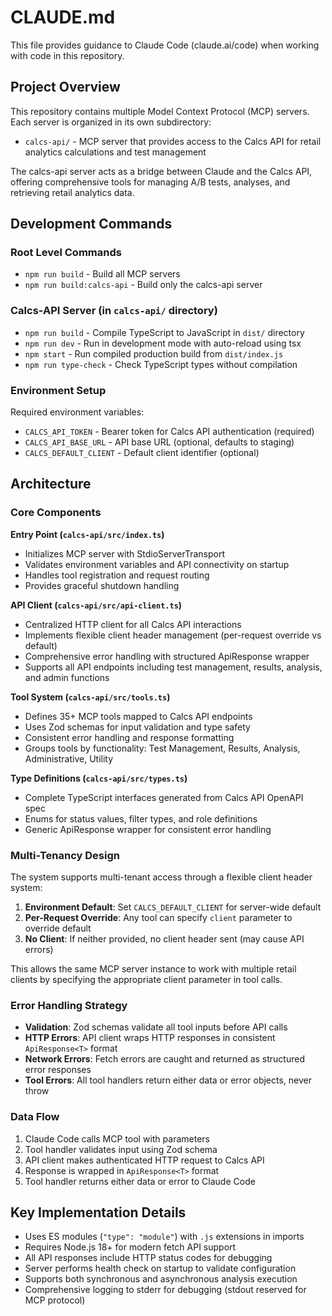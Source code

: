 # CLAUDE.md

This file provides guidance to Claude Code (claude.ai/code) when working with code in this repository.

## Project Overview

This repository contains multiple Model Context Protocol (MCP) servers. Each server is organized in its own subdirectory:

- `calcs-api/` - MCP server that provides access to the Calcs API for retail analytics calculations and test management

The calcs-api server acts as a bridge between Claude and the Calcs API, offering comprehensive tools for managing A/B tests, analyses, and retrieving retail analytics data.

## Development Commands

### Root Level Commands
- `npm run build` - Build all MCP servers
- `npm run build:calcs-api` - Build only the calcs-api server

### Calcs-API Server (in `calcs-api/` directory)
- `npm run build` - Compile TypeScript to JavaScript in `dist/` directory
- `npm run dev` - Run in development mode with auto-reload using tsx
- `npm start` - Run compiled production build from `dist/index.js`
- `npm run type-check` - Check TypeScript types without compilation

### Environment Setup
Required environment variables:
- `CALCS_API_TOKEN` - Bearer token for Calcs API authentication (required)
- `CALCS_API_BASE_URL` - API base URL (optional, defaults to staging)
- `CALCS_DEFAULT_CLIENT` - Default client identifier (optional)

## Architecture

### Core Components

**Entry Point (`calcs-api/src/index.ts`)**
- Initializes MCP server with StdioServerTransport
- Validates environment variables and API connectivity on startup
- Handles tool registration and request routing
- Provides graceful shutdown handling

**API Client (`calcs-api/src/api-client.ts`)**
- Centralized HTTP client for all Calcs API interactions
- Implements flexible client header management (per-request override vs default)
- Comprehensive error handling with structured ApiResponse wrapper
- Supports all API endpoints including test management, results, analysis, and admin functions

**Tool System (`calcs-api/src/tools.ts`)**
- Defines 35+ MCP tools mapped to Calcs API endpoints
- Uses Zod schemas for input validation and type safety
- Consistent error handling and response formatting
- Groups tools by functionality: Test Management, Results, Analysis, Administrative, Utility

**Type Definitions (`calcs-api/src/types.ts`)**
- Complete TypeScript interfaces generated from Calcs API OpenAPI spec
- Enums for status values, filter types, and role definitions
- Generic ApiResponse wrapper for consistent error handling

### Multi-Tenancy Design

The system supports multi-tenant access through a flexible client header system:

1. **Environment Default**: Set `CALCS_DEFAULT_CLIENT` for server-wide default
2. **Per-Request Override**: Any tool can specify `client` parameter to override default
3. **No Client**: If neither provided, no client header sent (may cause API errors)

This allows the same MCP server instance to work with multiple retail clients by specifying the appropriate client parameter in tool calls.

### Error Handling Strategy

- **Validation**: Zod schemas validate all tool inputs before API calls
- **HTTP Errors**: API client wraps HTTP responses in consistent `ApiResponse<T>` format
- **Network Errors**: Fetch errors are caught and returned as structured error responses
- **Tool Errors**: All tool handlers return either data or error objects, never throw

### Data Flow

1. Claude Code calls MCP tool with parameters
2. Tool handler validates input using Zod schema
3. API client makes authenticated HTTP request to Calcs API
4. Response is wrapped in `ApiResponse<T>` format
5. Tool handler returns either data or error to Claude Code

## Key Implementation Details

- Uses ES modules (`"type": "module"`) with `.js` extensions in imports
- Requires Node.js 18+ for modern fetch API support
- All API responses include HTTP status codes for debugging
- Server performs health check on startup to validate configuration
- Supports both synchronous and asynchronous analysis execution
- Comprehensive logging to stderr for debugging (stdout reserved for MCP protocol)